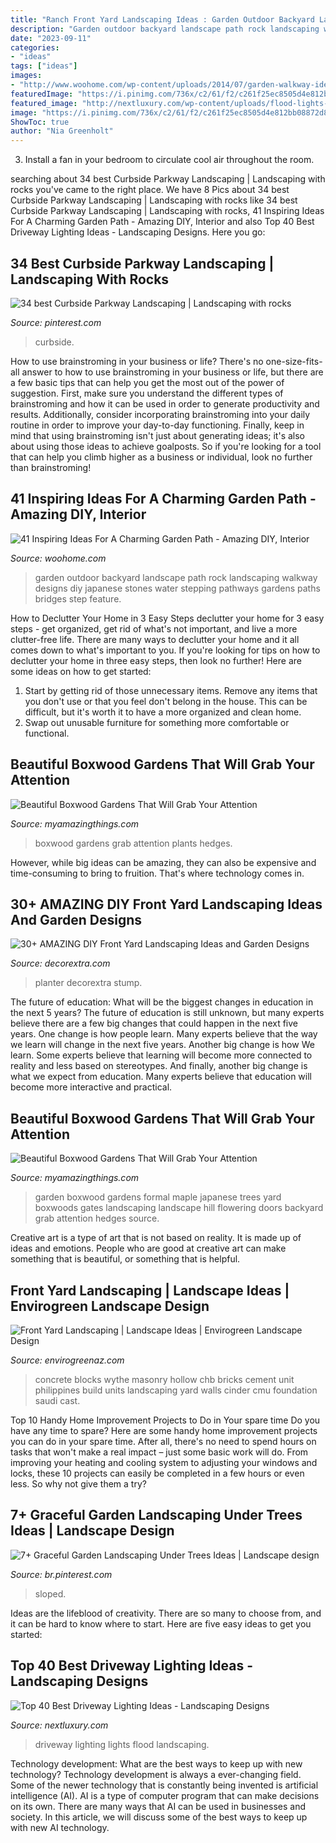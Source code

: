 ```yaml
---
title: "Ranch Front Yard Landscaping Ideas : Garden Outdoor Backyard Landscape Path Rock Landscaping Walkway Designs Diy Japanese Stones Water Stepping Pathways Gardens Paths Bridges Step Feature"
description: "Garden outdoor backyard landscape path rock landscaping walkway designs diy japanese stones water stepping pathways gardens paths bridges step feature"
date: "2023-09-11"
categories:
- "ideas"
tags: ["ideas"]
images:
- "http://www.woohome.com/wp-content/uploads/2014/07/garden-walkway-ideas-33.jpg"
featuredImage: "https://i.pinimg.com/736x/c2/61/f2/c261f25ec8505d4e812bb08872d8ae0c.jpg"
featured_image: "http://nextluxury.com/wp-content/uploads/flood-lights-angled-onto-trees-driveway-lighting.jpg"
image: "https://i.pinimg.com/736x/c2/61/f2/c261f25ec8505d4e812bb08872d8ae0c.jpg"
ShowToc: true
author: "Nia Greenholt"
---
```



3. Install a fan in your bedroom to circulate cool air throughout the room.

	

		
searching about 34 best Curbside Parkway Landscaping | Landscaping with rocks you've came to the right place. We have 8 Pics about 34 best Curbside Parkway Landscaping | Landscaping with rocks like 34 best Curbside Parkway Landscaping | Landscaping with rocks, 41 Inspiring Ideas For A Charming Garden Path - Amazing DIY, Interior and also Top 40 Best Driveway Lighting Ideas - Landscaping Designs. Here you go:
		
    
## 34 Best Curbside Parkway Landscaping | Landscaping With Rocks

<img loading=lazy src="https://i.pinimg.com/736x/c2/61/f2/c261f25ec8505d4e812bb08872d8ae0c.jpg" onerror="this.onerror=null;this.src='https://tse4.mm.bing.net/th?id=OIP.m-LqwnwCZPCrN2zyKyzlfgHaJ3&amp;pid=15.1';" alt="34 best Curbside Parkway Landscaping | Landscaping with rocks">

_Source: pinterest.com_

>curbside. 

	

How to use brainstroming in your business or life?
There's no one-size-fits-all answer to how to use brainstroming in your business or life, but there are a few basic tips that can help you get the most out of the power of suggestion. First, make sure you understand the different types of brainstroming and how it can be used in order to generate productivity and results. Additionally, consider incorporating brainstroming into your daily routine in order to improve your day-to-day functioning. Finally, keep in mind that using brainstroming isn't just about generating ideas; it's also about using those ideas to achieve goalposts. So if you're looking for a tool that can help you climb higher as a business or individual, look no further than brainstroming!

    
## 41 Inspiring Ideas For A Charming Garden Path - Amazing DIY, Interior

<img loading=lazy src="http://www.woohome.com/wp-content/uploads/2014/07/garden-walkway-ideas-33.jpg" onerror="this.onerror=null;this.src='https://tse3.mm.bing.net/th?id=OIP.n-OLG910pYqGDAq3mIBqewHaJR&amp;pid=15.1';" alt="41 Inspiring Ideas For A Charming Garden Path - Amazing DIY, Interior">

_Source: woohome.com_

>garden outdoor backyard landscape path rock landscaping walkway designs diy japanese stones water stepping pathways gardens paths bridges step feature. 

	

How to Declutter Your Home in 3 Easy Steps
declutter your home for 3 easy steps - get organized, get rid of what's not important, and live a more clutter-free life.
There are many ways to declutter your home and it all comes down to what's important to you. If you're looking for tips on how to declutter your home in three easy steps, then look no further! Here are some ideas on how to get started: 

1. Start by getting rid of those unnecessary items. Remove any items that you don't use or that you feel don't belong in the house. This can be difficult, but it's worth it to have a more organized and clean home. 
2. Swap out unusable furniture for something more comfortable or functional.

    
## Beautiful Boxwood Gardens That Will Grab Your Attention

<img loading=lazy src="https://myamazingthings.com/wp-content/uploads/2017/04/Boxwood-and-white-flower-hedges.jpg" onerror="this.onerror=null;this.src='https://tse2.mm.bing.net/th?id=OIP.1jTZsWcD2X9HT3qyko9l-gHaJ4&amp;pid=15.1';" alt="Beautiful Boxwood Gardens That Will Grab Your Attention">

_Source: myamazingthings.com_

>boxwood gardens grab attention plants hedges. 

	

However, while big ideas can be amazing, they can also be expensive and time-consuming to bring to fruition. That's where technology comes in.

    
## 30+ AMAZING DIY Front Yard Landscaping Ideas And Garden Designs

<img loading=lazy src="https://decorextra.com/wp-content/uploads/2017/06/Beautiful-Landscaping-Front-Yard-Landscaping-Ideas-and-projects.jpg" onerror="this.onerror=null;this.src='https://tse3.mm.bing.net/th?id=OIP.w6qVqn4k2tcCK6XJJGt72gHaLG&amp;pid=15.1';" alt="30+ AMAZING DIY Front Yard Landscaping Ideas and Garden Designs">

_Source: decorextra.com_

>planter decorextra stump. 

	

The future of education: What will be the biggest changes in education in the next 5 years?
The future of education is still unknown, but many experts believe there are a few big changes that could happen in the next five years. 
One change is how people learn. Many experts believe that the way we learn will change in the next five years. 
Another big change is how We learn. Some experts believe that learning will become more connected to reality and less based on stereotypes. 
And finally, another big change is what we expect from education. Many experts believe that education will become more interactive and practical.

    
## Beautiful Boxwood Gardens That Will Grab Your Attention

<img loading=lazy src="https://myamazingthings.com/wp-content/uploads/2017/04/cherry.jpg" onerror="this.onerror=null;this.src='https://tse4.mm.bing.net/th?id=OIP.qym1gS5cCZOJrqBMwA2mMwDYEg&amp;pid=15.1';" alt="Beautiful Boxwood Gardens That Will Grab Your Attention">

_Source: myamazingthings.com_

>garden boxwood gardens formal maple japanese trees yard boxwoods gates landscaping landscape hill flowering doors backyard grab attention hedges source. 

	

Creative art is a type of art that is not based on reality. It is made up of ideas and emotions. People who are good at creative art can make something that is beautiful, or something that is helpful.

    
## Front Yard Landscaping | Landscape Ideas | Envirogreen Landscape Design

<img loading=lazy src="https://envirogreenaz.com/wp-content/uploads/2016/01/concrete-bricks.jpg" onerror="this.onerror=null;this.src='https://tse2.mm.bing.net/th?id=OIP.fz8Xyqi7eKpVKU7i_q7HgQHaGW&amp;pid=15.1';" alt="Front Yard Landscaping | Landscape Ideas | Envirogreen Landscape Design">

_Source: envirogreenaz.com_

>concrete blocks wythe masonry hollow chb bricks cement unit philippines build units landscaping yard walls cinder cmu foundation saudi cast. 

	

Top 10 Handy Home Improvement Projects to Do in Your spare time
Do you have any time to spare? Here are some handy home improvement projects you can do in your spare time. After all, there's no need to spend hours on tasks that won't make a real impact – just some basic work will do. From improving your heating and cooling system to adjusting your windows and locks, these 10 projects can easily be completed in a few hours or even less. So why not give them a try?

    
## 7+ Graceful Garden Landscaping Under Trees Ideas | Landscape Design

<img loading=lazy src="https://i.pinimg.com/736x/3c/8f/79/3c8f79c12ffb90ace52ea2f5e34fd4d5.jpg" onerror="this.onerror=null;this.src='https://tse1.mm.bing.net/th?id=OIP.W4Mv0BOB9dVieAYZ9zFqrAHaK8&amp;pid=15.1';" alt="7+ Graceful Garden Landscaping Under Trees Ideas | Landscape design">

_Source: br.pinterest.com_

>sloped. 

	

Ideas are the lifeblood of creativity. There are so many to choose from, and it can be hard to know where to start. Here are five easy ideas to get you started:

    
## Top 40 Best Driveway Lighting Ideas - Landscaping Designs

<img loading=lazy src="http://nextluxury.com/wp-content/uploads/flood-lights-angled-onto-trees-driveway-lighting.jpg" onerror="this.onerror=null;this.src='https://tse4.mm.bing.net/th?id=OIP.wKvIfUdHCZe6gLfza3C2TQAAAA&amp;pid=15.1';" alt="Top 40 Best Driveway Lighting Ideas - Landscaping Designs">

_Source: nextluxury.com_

>driveway lighting lights flood landscaping. 

	

Technology development: What are the best ways to keep up with new technology?
Technology development is always a ever-changing field. Some of the newer technology that is constantly being invented is artificial intelligence (AI). AI is a type of computer program that can make decisions on its own. There are many ways that AI can be used in businesses and society. In this article, we will discuss some of the best ways to keep up with new AI technology.

